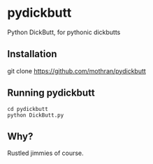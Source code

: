 # pydickbutt
Python DickButt, for pythonic dickbutts

## Installation

git clone https://github.com/mothran/pydickbutt

## Running pydickbutt

    cd pydickbutt
    python DickButt.py

## Why?

Rustled jimmies of course.
